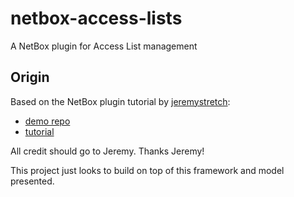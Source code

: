 # netbox-access-lists

A NetBox plugin for Access List management

## Origin

Based on the NetBox plugin tutorial by [jeremystretch](https://github.com/jeremystretch):

- [demo repo](https://github.com/netbox-community/netbox-plugin-demo)
- [tutorial](https://github.com/netbox-community/netbox-plugin-tutorial)

All credit should go to Jeremy.  Thanks Jeremy!

This project just looks to build on top of this framework and model presented.

